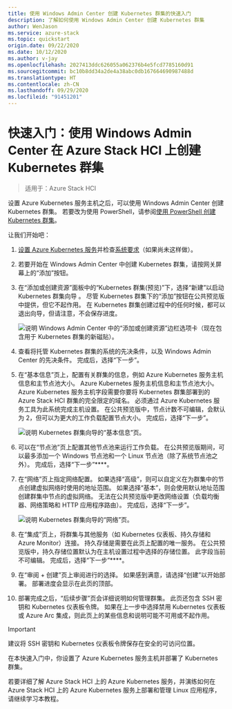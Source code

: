 ```yaml
---
title: 使用 Windows Admin Center 创建 Kubernetes 群集的快速入门
description: 了解如何使用 Windows Admin Center 创建 Kubernetes 群集
author: WenJason
ms.service: azure-stack
ms.topic: quickstart
origin.date: 09/22/2020
ms.date: 10/12/2020
ms.author: v-jay
ms.openlocfilehash: 2027413ddc626055a062376b4e5fcd7785160d91
ms.sourcegitcommit: bc10b8dd34a2de4a38abc0db167664690987488d
ms.translationtype: HT
ms.contentlocale: zh-CN
ms.lasthandoff: 09/29/2020
ms.locfileid: "91451201"
---
```

# <a name="quickstart-create-a-kubernetes-cluster-on-azure-stack-hci-using-windows-admin-center"></a>快速入门：使用 Windows Admin Center 在 Azure Stack HCI 上创建 Kubernetes 群集

> 适用于：Azure Stack HCI

设置 Azure Kubernetes 服务主机之后，可以使用 Windows Admin Center 创建 Kubernetes 群集。 若要改为使用 PowerShell，请参阅[使用 PowerShell 创建 Kubernetes 群集](create-kubernetes-cluster-powershell.md)。

让我们开始吧：

1. [设置 Azure Kubernetes 服务](setup.md)并检查[系统要求](system-requirements.md)（如果尚未这样做）。
1. 若要开始在 Windows Admin Center 中创建 Kubernetes 群集，请按网关屏幕上的“添加”按钮。
2. 在“添加或创建资源”面板中的“Kubernetes 群集(预览)”下，选择“新建”以启动 Kubernetes 群集向导  。 尽管 Kubernetes 群集下的“添加”按钮在公共预览版中提供，但它不起作用。 在 Kubernetes 群集创建过程中的任何时候，都可以退出向导，但请注意，不会保存进度。 

    ![说明 Windows Admin Center 中的“添加或创建资源”边栏选项卡（现在包含用于 Kubernetes 群集的新磁贴）。](.\media\create-kubernetes-cluster\add-connection.png)

3. 查看将托管 Kubernetes 群集的系统的先决条件，以及 Windows Admin Center 的先决条件。 完成后，选择“下一步”。 
4. 在“基本信息”页上，配置有关群集的信息，例如 Azure Kubernetes 服务主机信息和主节点池大小。  Azure Kubernetes 服务主机信息和主节点池大小。 Azure Kubernetes 服务主机字段需要你要将 Kubernetes 群集部署到的 Azure Stack HCI 群集的完全限定的域名。 必须通过 Azure Kubernetes 服务工具为此系统完成主机设置。 在公共预览版中，节点计数不可编辑，会默认为 2，但可以为更大的工作负载配置节点大小。 完成后，选择“下一步”。

    ![说明 Kubernetes 群集向导的“基本信息”页。](.\media\create-kubernetes-cluster\basics.png)

5. 可以在“节点池”页上配置其他节点池来运行工作负载。 在公共预览版期间，可以最多添加一个 Windows 节点池和一个 Linux 节点池（除了系统节点池之外）。 完成后，选择“下一步”****。
6. 在“网络”页上指定网络配置。 如果选择“高级”，则可以自定义在为群集中的节点创建虚拟网络时使用的地址范围。 如果选择“基本”，则会使用默认地址范围创建群集中节点的虚拟网络。 无法在公共预览版中更改网络设置（负载均衡器、网络策略和 HTTP 应用程序路由）。 完成后，选择“下一步”。

    ![说明 Kubernetes 群集向导的“网络”页。](.\media\create-kubernetes-cluster\networking.png)

7. 在“集成”页上，将群集与其他服务（如 Kubernetes 仪表板、持久存储和 Azure Monitor）连接。 持久存储是需要在此页上配置的唯一服务。 在公共预览版中，持久存储位置默认为在主机设置过程中选择的存储位置。 此字段当前不可编辑。 完成后，选择“下一步”****。
8. 在“审阅 + 创建”页上审阅进行的选择。 如果感到满意，请选择“创建”以开始部署。 部署进度会显示在此页的顶部。 
9. 部署完成之后，“后续步骤”页会详细说明如何管理群集。 此页还包含 SSH 密钥和 Kubernetes 仪表板令牌。 如果在上一步中选择禁用 Kubernetes 仪表板或 Azure Arc 集成，则此页上的某些信息和说明可能不可用或不起作用。

> [!IMPORTANT] 
> 建议将 SSH 密钥和 Kubernetes 仪表板令牌保存在安全的可访问位置。

在本快速入门中，你设置了 Azure Kubernetes 服务主机并部署了 Kubernetes 群集。 

若要详细了解 Azure Stack HCI 上的 Azure Kubernetes 服务，并演练如何在 Azure Stack HCI 上的 Azure Kubernetes 服务上部署和管理 Linux 应用程序，请继续学习本教程。
